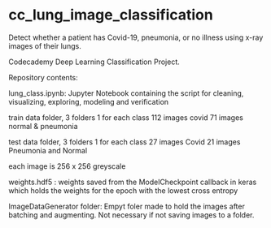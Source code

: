 # cc_lung_image_classification
Detect whether a patient has Covid-19, pneumonia, or no illness using x-ray images of their lungs.   

Codecademy Deep Learning Classification Project.

Repository contents:

lung_class.ipynb: Jupyter Notebook containing the script for cleaning, visualizing, exploring, modeling and verification

train data folder, 3 folders 1 for each class
112 images covid
71 images normal & pneumonia

test data folder, 3 folders 1 for each class
27 images Covid
21 images Pneumonia and Normal

each image is 256 x 256 greyscale

weights.hdf5 : weights saved from the ModelCheckpoint callback in keras which holds the weights for the epoch with the lowest cross entropy

ImageDataGenerator folder: Empyt foler made to hold the images after batching and augmenting. Not necessary if not saving images to a folder. 